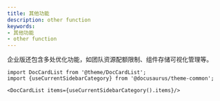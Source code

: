 ```yaml
---
title: 其他功能
description: other function
keywords:
- 其他功能
- other function
---
```


企业版还包含多处优化功能，如团队资源配额限制、组件存储可视化管理等。

```mdx-code-block
import DocCardList from '@theme/DocCardList';
import {useCurrentSidebarCategory} from '@docusaurus/theme-common';

<DocCardList items={useCurrentSidebarCategory().items}/>
```
